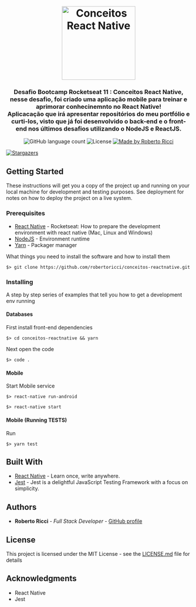 <h1 align="center">
  <img alt="Conceitos React Native" title="Conceitos React Native" src=".github/gostack-reactnative.png" width="200px" />
</h1>

<h3 align="center">
  Desafio Bootcamp Rocketseat 11 : Conceitos React Native, nesse desafio, foi criado uma aplicação mobile para treinar e aprimorar conhecinemnto no React Native!
  <br>
  Aplicacação que irá apresentar repositórios do meu portfólio e curti-los, visto que já foi desenvolvido o back-end e o front-end nos últimos desafios utilizando o NodeJS e ReactJS.
</h3>

<!-- <p align="center">See in action: <a href="#">click here</a></p> -->

<p align="center">
  <img alt="GitHub language count" src="https://img.shields.io/github/languages/count/Roberto Ricci/conceitos-reactnative?color=%2304D361">

  <img alt="License" src="https://img.shields.io/badge/license-MIT-%2304D361">

  <a href="https://github.com/robertoricci">
    <img alt="Made by Roberto Ricci" src="https://img.shields.io/badge/made%20by-Roberto%20Ricci-%2304D361">
  </a>

<a href="https://github.com/robertoricci/
desafio-conceitos-reactnative/stargazers">
<img alt="Stargazers" src="https://img.shields.io/github/stars/robertoricci/conceitos-reactnative?style=social">
</a>

</p>

## Getting Started

These instructions will get you a copy of the project up and running on your local machine for development and testing purposes. See deployment for notes on how to deploy the project on a live system.

### Prerequisites

- [React Native](https://react-native.rocketseat.dev/) - Rocketseat: How to prepare the development environment with react native (Mac, Linux and Windows)
- [NodeJS](https://nodejs.org/en/) - Environment runtime
- [Yarn](https://yarnpkg.com/getting-started/install) - Packager manager

What things you need to install the software and how to install them

```
$> git clone https://github.com/robertoricci/conceitos-reactnative.git
```

### Installing

A step by step series of examples that tell you how to get a development env running

#### Databases

First install front-end dependencies

```
$> cd conceitos-reactnative && yarn
```

Next open the code

```
$> code .
```

#### Mobile

Start Mobile service

```
$> react-native run-android
```

```
$> react-native start
```

#### Mobile (Running TESTS)

Run

```
$> yarn test
```

## Built With

- [React Native](https://reactnative.dev/docs/getting-started) - Learn once, write anywhere.
- [Jest](https://jestjs.io/docs/en/getting-started) - Jest is a delightful JavaScript Testing Framework with a focus on simplicity.

## Authors

- **Roberto Ricci** - _Full Stack Developer_ - [GitHub profile](https://github.com/robertoricci)

## License

This project is licensed under the MIT License - see the [LICENSE.md](https://github.com/robertoricci/conceitos-reactnative/blob/master/LICENSE) file for details

## Acknowledgments

- React Native
- Jest

